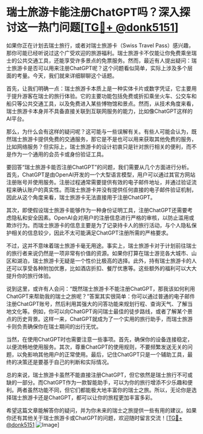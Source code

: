 # 瑞士旅游卡能注册ChatGPT吗？深入探讨这一热门问题[[TG💪+ @donk5151](https://t.me/s/donk5151)]

如果你正在计划去瑞士旅行，或者对瑞士旅游卡（Swiss Travel Pass）感兴趣，那你可能已经听说过这个广受欢迎的旅游福利。瑞士旅游卡不仅能让你免费乘坐瑞士的公共交通工具，还能享受许多景点的免票服务。然而，最近有人提出疑问：瑞士旅游卡是否可以用来注册ChatGPT呢？这个问题看似简单，实际上涉及多个层面的考量。今天，我们就来详细聊聊这个话题。

首先，让我们明确一点：瑞士旅游卡本质上是一种实体卡片或数字凭证，它主要用于提升游客在瑞士的旅行体验。它的主要功能包括免费或折扣乘坐火车、公交车和船只等公共交通工具，以及免费进入某些博物馆和景点。然而，从技术角度来看，瑞士旅游卡本身并不具备直接关联到互联网服务的能力，比如像ChatGPT这样的AI平台。

那么，为什么会有这样的疑问呢？这可能与一些误解有关。有些人可能会认为，既然瑞士旅游卡提供免费的交通服务，那它是不是也可以用来获取其他免费的服务，比如网络服务？但实际上，瑞士旅游卡的设计初衷只是针对旅行相关的便利，而不是作为一个通用的会员卡或身份验证工具。

要回答“瑞士旅游卡能否注册ChatGPT”的问题，我们需要从几个方面进行分析。首先，ChatGPT是由OpenAI开发的一个大型语言模型，用户可以通过其官方网站注册账号并使用服务。注册过程通常需要提供有效的电子邮件地址，并通过验证流程来确认账户的真实性。而瑞士旅游卡并没有提供任何直接的电子邮件验证机制，因此从这个角度来看，瑞士旅游卡无法直接用于注册ChatGPT。

其次，即使假设瑞士旅游卡能够作为一种身份证明工具，注册ChatGPT还需要考虑隐私和安全因素。OpenAI会对用户的注册信息进行严格的审核，以防止滥用或欺诈行为。而瑞士旅游卡的信息主要是为了记录持卡人的旅行活动，与个人隐私保护相关的信息较少，因此不太可能满足ChatGPT注册所需的严格要求。

不过，这并不意味着瑞士旅游卡毫无用途。事实上，瑞士旅游卡对于计划前往瑞士的旅行者来说仍然是一项非常有价值的资源。如果你打算在瑞士游览各大城市、山区和湖泊，瑞士旅游卡无疑是一个性价比极高的选择。此外，持有瑞士旅游卡的人还可以享受各种附加优惠，比如酒店折扣、餐厅优惠等。这些额外的福利可以大大提升你的旅行体验。

说到这里，或许有人会问：“既然瑞士旅游卡不能注册ChatGPT，那我该如何利用ChatGPT来帮助我的瑞士之旅呢？”答案其实很简单：你可以通过普通的电子邮件注册ChatGPT账号，然后利用其强大的问答功能来规划行程、查询天气、了解当地文化等。例如，你可以向ChatGPT询问瑞士最佳的徒步路线，或者了解某个景点的历史背景。这样一来，ChatGPT就成为了一个实用的旅行助手，而瑞士旅游卡则负责确保你在瑞士期间的出行无忧。

当然，在使用ChatGPT时也需要注意一些事项。首先，确保你的设备连接稳定，以便流畅地使用服务。其次，尊重ChatGPT的使用规则，不要频繁发送无关的问题，以免影响其他用户的正常使用。最后，记住ChatGPT只是一个辅助工具，最终的决策还是要基于自己的判断和实际情况。

总的来说，瑞士旅游卡虽然不能直接注册ChatGPT，但它依然是瑞士旅行不可或缺的一部分。而ChatGPT作为一款智能助手，可以为你的旅行增添不少乐趣和便利。两者虽然功能不同，但它们都能极大地丰富你的瑞士之旅。所以，无论你是选择瑞士旅游卡还是ChatGPT，都可以让你的旅程更加丰富多彩。

希望这篇文章能解答你的疑问，并为你未来的瑞士之旅提供一些有用的建议。如果你还有其他关于瑞士旅游卡或ChatGPT的问题，欢迎随时留言交流！[[TG💪+ @donk5151](https://t.me/s/donk5151) ![Image](https://i.postimg.cc/rwNCRYN7/Snipaste-2025-04-30-17-27-05.png)]